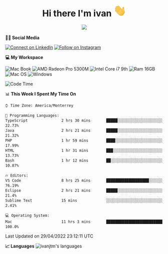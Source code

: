 <h1 align="center">Hi there I'm ivan <img src="https://raw.githubusercontent.com/ABSphreak/ABSphreak/master/gifs/Hi.gif" width="40px" /></h1>
<div align="center">
<img src="http://github-readme-streak-stats.herokuapp.com?user=ivanjtm&hide_border=true&background=00000000&border=FFFFFF00&sideNums=A8A8A8&sideLabels=A8A8A8&currStreakNum=FFC93C&dates=A8A8A8)](https://git.io/streak-stats"/>
</div>

**👦🏻 Social Media**

[![Connect on LinkedIn](https://img.shields.io/badge/LinkedIn-%230077B5.svg?&style=flat-square&logo=linkedin&logoColor=white)](https://www.linkedin.com/in/ivanjtm)
[![Follow on Instagram](https://img.shields.io/badge/Instagram-E4405F?style=flat-square&logo=instagram&logoColor=white)](https://www.instagram.com/ivanjtm)

**💻 My Workspace**

![Mac Book](https://img.shields.io/badge/Apple-MacBook_Pro_2019-999999?style=flat-square&logo=apple&logoColor=white)
![AMD Radeon Pro 5300M](https://img.shields.io/badge/AMD-Radeon_Pro_5300M-ED1C24?style=flat-square&logo=amd&logoColor=white)
![Intel Core i7 9th](https://img.shields.io/badge/Intel-Core_i7_9th-0071C5?style=flat-square&logo=intel&logoColor=white)
![Ram 16GB](https://img.shields.io/badge/RAM-16GB-230071C5?style=flat-square&logoColor=white)
![Mac OS](https://img.shields.io/badge/Mac%20OS-000000?style=flat-square&logo=apple&logoColor=white)
![Windows](https://img.shields.io/badge/Windows-0078D6?style=flat-square&logo=windows&logoColor=white)


<!--START_SECTION:waka-->
![Code Time](http://img.shields.io/badge/Code%20Time-668%20hrs%2019%20mins-blue)

📊 **This Week I Spent My Time On** 

```text
⌚︎ Time Zone: America/Monterrey

💬 Programming Languages: 
TypeScript               2 hrs 30 mins       █████░░░░░░░░░░░░░░░░░░░░   22.73% 
Java                     2 hrs 21 mins       █████░░░░░░░░░░░░░░░░░░░░   21.32% 
PHP                      1 hr 59 mins        ████░░░░░░░░░░░░░░░░░░░░░   17.99% 
HTML                     1 hr 31 mins        ███░░░░░░░░░░░░░░░░░░░░░░   13.73% 
Bash                     1 hr 12 mins        ██░░░░░░░░░░░░░░░░░░░░░░░   10.87%

🔥 Editors: 
VS Code                  8 hrs 25 mins       ███████████████████░░░░░░   76.19% 
Eclipse                  2 hrs 21 mins       █████░░░░░░░░░░░░░░░░░░░░   21.4% 
Sublime Text             15 mins             ░░░░░░░░░░░░░░░░░░░░░░░░░   2.41%

💻 Operating System: 
Mac                      11 hrs 3 mins       █████████████████████████   100.0%

```


 Last Updated on 29/04/2022 23:12:11 UTC
<!--END_SECTION:waka-->
**📈 Languages**
 ![ivanjtm's languages](https://wakatime.com/share/@ivanjtm/a32f83c6-d0c9-49a4-a5ae-d0440b950377.svg)
